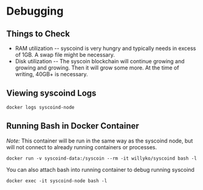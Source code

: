# Debugging

## Things to Check

* RAM utilization -- syscoind is very hungry and typically needs in excess of 1GB.  A swap file might be necessary.
* Disk utilization -- The syscoin blockchain will continue growing and growing and growing.  Then it will grow some more.  At the time of writing, 40GB+ is necessary.

## Viewing syscoind Logs

    docker logs syscoind-node


## Running Bash in Docker Container

*Note:* This container will be run in the same way as the syscoind node, but will not connect to already running containers or processes.

    docker run -v syscoind-data:/syscoin --rm -it willyko/syscoind bash -l

You can also attach bash into running container to debug running syscoind

    docker exec -it syscoind-node bash -l


